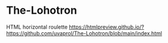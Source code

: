 # The-Lohotron
HTML horizontal roulette
https://htmlpreview.github.io/?https://github.com/uvaprol/The-Lohotron/blob/main/index.html
